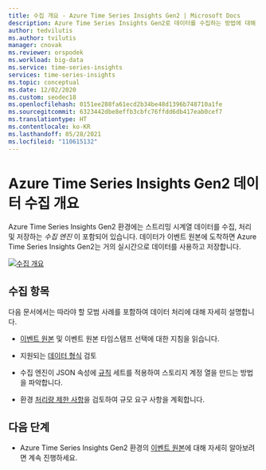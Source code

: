 ```yaml
---
title: 수집 개요 - Azure Time Series Insights Gen2 | Microsoft Docs
description: Azure Time Series Insights Gen2로 데이터를 수집하는 방법에 대해 알아봅니다.
author: tedvilutis
ms.author: tvilutis
manager: cnovak
ms.reviewer: orspodek
ms.workload: big-data
ms.service: time-series-insights
services: time-series-insights
ms.topic: conceptual
ms.date: 12/02/2020
ms.custom: seodec18
ms.openlocfilehash: 0151ee288fa61ecd2b34be48d1396b748710a1fe
ms.sourcegitcommit: 6323442dbe8effb3cbfc76ffdd6db417eab0cef7
ms.translationtype: HT
ms.contentlocale: ko-KR
ms.lasthandoff: 05/28/2021
ms.locfileid: "110615132"
---
```

# <a name="azure-time-series-insights-gen2-data-ingestion-overview"></a>Azure Time Series Insights Gen2 데이터 수집 개요

Azure Time Series Insights Gen2 환경에는 스트리밍 시계열 데이터를 수집, 처리 및 저장하는 *수집 엔진* 이 포함되어 있습니다. 데이터가 이벤트 원본에 도착하면 Azure Time Series Insights Gen2는 거의 실시간으로 데이터를 사용하고 저장합니다.

[![수집 개요](media/concepts-ingress-overview/ingress-overview.png)](media/concepts-ingress-overview/ingress-overview.png#lightbox)

## <a name="ingestion-topics"></a>수집 항목

다음 문서에서는 따라야 할 모범 사례를 포함하여 데이터 처리에 대해 자세히 설명합니다.

* [이벤트 원본](./concepts-streaming-ingestion-event-sources.md) 및 이벤트 원본 타임스탬프 선택에 대한 지침을 읽습니다.

* 지원되는 [데이터 형식](./concepts-supported-data-types.md) 검토

* 수집 엔진이 JSON 속성에 [규칙](./concepts-json-flattening-escaping-rules.md) 세트를 적용하여 스토리지 계정 열을 만드는 방법을 파악합니다.

* 환경 [처리량 제한 사항](./concepts-streaming-ingress-throughput-limits.md)을 검토하여 규모 요구 사항을 계획합니다.

## <a name="next-steps"></a>다음 단계

* Azure Time Series Insights Gen2 환경의 [이벤트 원본](./concepts-streaming-ingestion-event-sources.md)에 대해 자세히 알아보려면 계속 진행하세요.
